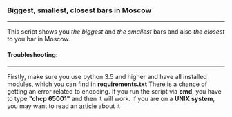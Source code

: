 <h3><b>Biggest, smallest, closest bars in Moscow </b></h3>
<hr>

This script shows you <i>the biggest</i> and <i>the smallest</i> bars and also <i>the closest</i> to you bar in Moscow.

<h4><b>Troubleshooting:</b> </h4>
<hr>

Firstly, make sure you use python 3.5 and higher and have all installed modules, which you can find in <b>requirements.txt</b>
There is a chance of getting an error related to encoding.
If you run the script via <b>cmd</b>, you have to type <b>"chcp 65001"</b> and then it will work.
If you are on a <b>UNIX system</b>, you may want to read an [article](https://perlgeek.de/en/article/set-up-a-clean-utf8-environment) about it
